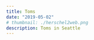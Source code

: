 ```yaml
---
title: Toms
date: "2019-05-02"
# thumbnail: ./herschel2web.png
description: Toms in Seattle
---
```

